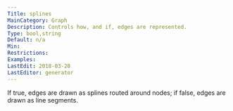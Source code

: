 ```yaml
---
Title: splines
MainCategory: Graph
Description: Controls how, and if, edges are represented.
Type: bool,string
Default: n/a
Min: 
Restrictions: 
Examples: 
LastEdit: 2018-03-28
LastEditor: generator
---
```


If true, edges are drawn as splines routed around nodes; if false, edges are drawn as line segments.
